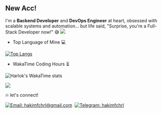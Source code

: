 ## New Acc!

I'm a **Backend Developer** and **DevOps Engineer** at heart, obsessed with scalable systems and automation... but life said, "Surprise, you're a Full-Stack Developer now!" 😅
<img src="https://user-images.githubusercontent.com/73097560/115834477-dbab4500-a447-11eb-908a-139a6edaec5c.gif"></a>

- Top Language of Mine 💻

[![Top Langs](https://github-readme-stats.vercel.app/api/top-langs/?username=fchrlhakim&layout=compact&theme=github_dark&langs_count=12)](https://github.com/fchrlhakim/github-readme-stats)

- WakaTime Coding Hours ⏳

![Harlok's WakaTime stats](https://github-readme-stats.vercel.app/api/wakatime?username=fchrlhakim&theme=vision-friendly-dark\&layout=compact)

<img src="https://user-images.githubusercontent.com/73097560/115834477-dbab4500-a447-11eb-908a-139a6edaec5c.gif"></a>


<!-- ## :trophy: Hakim's Trophies 
![Hakim Trophy](https://github-profile-trophy.vercel.app/?username=fchrlhakim&theme=darkhub&column=5&row=1&margin-w=15&margin-h=15) -->


🔥 let's connect!

[![Email: hakimfchrl@gmail.com](https://img.shields.io/badge/-hakimfchrl@gmail.com-D14836?style=flat&logo=Gmail&logoColor=white)](mailto:hakimfchrl@gmail.com)&nbsp;
[![Telegram: hakimfchrl](https://img.shields.io/badge/Telegram-26A5E4?style=flat&logo=telegram&logoColor=white&link=https://t.me/hakimfchrl)](https://t.me/hakimfchrl)&nbsp;

<!--
**fchrlhakim/fchrlhakim** is a ✨ _special_ ✨ repository because its `README.md` (this file) appears on your GitHub profile.
